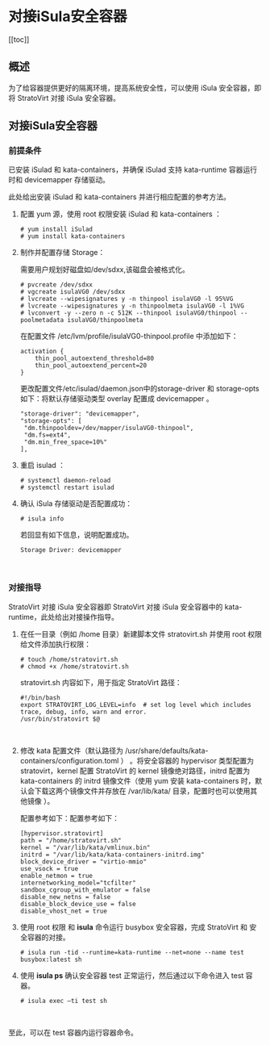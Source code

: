 # 对接iSula安全容器

[[toc]]

## 概述

为了给容器提供更好的隔离环境，提高系统安全性，可以使用 iSula 安全容器，即将 StratoVirt 对接 iSula 安全容器。

## 对接iSula安全容器

### **前提条件**

已安装 iSulad 和 kata-containers，并确保 iSulad 支持 kata-runtime 容器运行时和 devicemapper 存储驱动。

此处给出安装 iSulad 和 kata-containers 并进行相应配置的参考方法。

1. 配置 yum 源，使用 root 权限安装 iSulad 和 kata-containers ：

   ```shell
   # yum install iSulad
   # yum install kata-containers
   ```

2. 制作并配置存储 Storage：

   需要用户规划好磁盘如/dev/sdxx,该磁盘会被格式化。

    ```shell
    # pvcreate /dev/sdxx
    # vgcreate isulaVG0 /dev/sdxx
    # lvcreate --wipesignatures y -n thinpool isulaVG0 -l 95%VG
    # lvcreate --wipesignatures y -n thinpoolmeta isulaVG0 -l 1%VG
    # lvconvert -y --zero n -c 512K --thinpool isulaVG0/thinpool --poolmetadata isulaVG0/thinpoolmeta
    ```

   在配置文件 /etc/lvm/profile/isulaVG0-thinpool.profile 中添加如下：

    ```
    activation {
        thin_pool_autoextend_threshold=80
        thin_pool_autoextend_percent=20
    }
    ```

   更改配置文件/etc/isulad/daemon.json中的storage-driver 和 storage-opts 如下：将默认存储驱动类型 overlay 配置成 devicemapper 。

    ```
    "storage-driver": "devicemapper",
    "storage-opts": [
     "dm.thinpooldev=/dev/mapper/isulaVG0-thinpool",
     "dm.fs=ext4",
     "dm.min_free_space=10%"
    ],
    ```

3. 重启 isulad ：

    ```shell
    # systemctl daemon-reload
    # systemctl restart isulad
    ```

4. 确认 iSula 存储驱动是否配置成功：

    ```shell
    # isula info
    ```

     若回显有如下信息，说明配置成功。

    ```
    Storage Driver: devicemapper
    ```

    ​

### **对接指导**

StratoVirt 对接 iSula 安全容器即 StratoVirt 对接 iSula 安全容器中的 kata-runtime，此处给出对接操作指导。


1. 在任一目录（例如 /home 目录）新建脚本文件 stratovirt.sh 并使用 root 权限给文件添加执行权限：

   ```shell
   # touch /home/stratovirt.sh
   # chmod +x /home/stratovirt.sh
   ```

   stratovirt.sh 内容如下，用于指定 StratoVirt 路径：

   ```
   #!/bin/bash
   export STRATOVIRT_LOG_LEVEL=info  # set log level which includes trace, debug, info, warn and error.
   /usr/bin/stratovirt $@
   ```

   ​

2. 修改 kata 配置文件（默认路径为 /usr/share/defaults/kata-containers/configuration.toml ） 。将安全容器的 hypervisor 类型配置为 stratovirt，kernel 配置 StratoVirt 的 kernel 镜像绝对路径，initrd 配置为 kata-containers 的 initrd 镜像文件（使用 yum 安装 kata-containers 时，默认会下载这两个镜像文件并存放在 /var/lib/kata/ 目录，配置时也可以使用其他镜像 ）。

   配置参考如下：配置参考如下：

   ```shell
   [hypervisor.stratovirt]
   path = "/home/stratovirt.sh"
   kernel = "/var/lib/kata/vmlinux.bin"
   initrd = "/var/lib/kata/kata-containers-initrd.img"
   block_device_driver = "virtio-mmio"
   use_vsock = true
   enable_netmon = true
   internetworking_model="tcfilter"
   sandbox_cgroup_with_emulator = false
   disable_new_netns = false
   disable_block_device_use = false
   disable_vhost_net = true
   ```

3. 使用 root 权限 和 **isula** 命令运行 busybox 安全容器，完成 StratoVirt 和 安全容器的对接。

   ```shell
   # isula run -tid --runtime=kata-runtime --net=none --name test busybox:latest sh
   ```

4. 使用 **isula ps** 确认安全容器 test 正常运行，然后通过以下命令进入 test 容器。

   ```
   # isula exec –ti test sh
   ```

   ​


 至此，可以在 test 容器内运行容器命令。